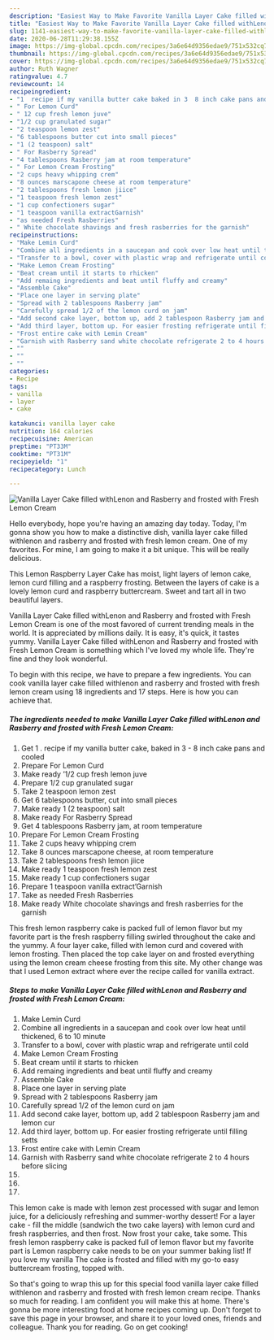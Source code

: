 ```yaml
---
description: "Easiest Way to Make Favorite Vanilla Layer Cake filled withLenon and Rasberry and frosted with Fresh Lemon Cream"
title: "Easiest Way to Make Favorite Vanilla Layer Cake filled withLenon and Rasberry and frosted with Fresh Lemon Cream"
slug: 1141-easiest-way-to-make-favorite-vanilla-layer-cake-filled-withlenon-and-rasberry-and-frosted-with-fresh-lemon-cream
date: 2020-06-28T11:29:38.155Z
image: https://img-global.cpcdn.com/recipes/3a6e64d9356edae9/751x532cq70/vanilla-layer-cake-filled-withlenon-and-rasberry-and-frosted-with-fresh-lemon-cream-recipe-main-photo.jpg
thumbnail: https://img-global.cpcdn.com/recipes/3a6e64d9356edae9/751x532cq70/vanilla-layer-cake-filled-withlenon-and-rasberry-and-frosted-with-fresh-lemon-cream-recipe-main-photo.jpg
cover: https://img-global.cpcdn.com/recipes/3a6e64d9356edae9/751x532cq70/vanilla-layer-cake-filled-withlenon-and-rasberry-and-frosted-with-fresh-lemon-cream-recipe-main-photo.jpg
author: Ruth Wagner
ratingvalue: 4.7
reviewcount: 14
recipeingredient:
- "1  recipe if my vanilla butter cake baked in 3  8 inch cake pans and cooled"
- " For Lemon Curd"
- " 12 cup fresh lemon juve"
- "1/2 cup granulated sugar"
- "2 teaspoon lemon zest"
- "6 tablespoons butter cut into small pieces"
- "1 (2 teaspoon) salt"
- " For Rasberry Spread"
- "4 tablespoons Rasberry jam at room temperature"
- " For Lemon Cream Frosting"
- "2 cups heavy whipping crem"
- "8 ounces marscapone cheese at room temperature"
- "2 tablespoons fresh lemon jiice"
- "1 teaspoon fresh lemon zest"
- "1 cup confectioners sugar"
- "1 teaspoon vanilla extractGarnish"
- "as needed Fresh Rasberries"
- " White chocolate shavings and fresh rasberries for the garnish"
recipeinstructions:
- "Make Lemin Curd"
- "Combine all ingredients in a saucepan and cook over low heat until thickened, 6 to 10 minute"
- "Transfer to a bowl, cover with plastic wrap and refrigerate until cold"
- "Make Lemon Cream Frosting"
- "Beat cream until it starts to rhicken"
- "Add remaing ingredients and beat until fluffy and creamy"
- "Assemble Cake"
- "Place one layer in serving plate"
- "Spread with 2 tablespoons Rasberry jam"
- "Carefully spread 1/2 of the lemon curd on jam"
- "Add second cake layer, bottom up, add 2 tablespoon Rasberry jam and lemon cur"
- "Add third layer, bottom up. For easier frosting refrigerate until filling setts"
- "Frost entire cake with Lemin Cream"
- "Garnish with Rasberry sand white chocolate refrigerate 2 to 4 hours before slicing"
- ""
- ""
- ""
categories:
- Recipe
tags:
- vanilla
- layer
- cake

katakunci: vanilla layer cake 
nutrition: 164 calories
recipecuisine: American
preptime: "PT33M"
cooktime: "PT31M"
recipeyield: "1"
recipecategory: Lunch

---
```



![Vanilla Layer Cake filled withLenon and Rasberry and frosted with Fresh Lemon Cream](https://img-global.cpcdn.com/recipes/3a6e64d9356edae9/751x532cq70/vanilla-layer-cake-filled-withlenon-and-rasberry-and-frosted-with-fresh-lemon-cream-recipe-main-photo.jpg)

Hello everybody, hope you're having an amazing day today. Today, I'm gonna show you how to make a distinctive dish, vanilla layer cake filled withlenon and rasberry and frosted with fresh lemon cream. One of my favorites. For mine, I am going to make it a bit unique. This will be really delicious.

This Lemon Raspberry Layer Cake has moist, light layers of lemon cake, lemon curd filling and a raspberry frosting. Between the layers of cake is a lovely lemon curd and raspberry buttercream. Sweet and tart all in two beautiful layers.

Vanilla Layer Cake filled withLenon and Rasberry and frosted with Fresh Lemon Cream is one of the most favored of current trending meals in the world. It is appreciated by millions daily. It is easy, it's quick, it tastes yummy. Vanilla Layer Cake filled withLenon and Rasberry and frosted with Fresh Lemon Cream is something which I've loved my whole life. They're fine and they look wonderful.


To begin with this recipe, we have to prepare a few ingredients. You can cook vanilla layer cake filled withlenon and rasberry and frosted with fresh lemon cream using 18 ingredients and 17 steps. Here is how you can achieve that.

<!--inarticleads1-->

##### The ingredients needed to make Vanilla Layer Cake filled withLenon and Rasberry and frosted with Fresh Lemon Cream:

1. Get 1 . recipe if my vanilla butter cake, baked in 3 - 8 inch cake pans and cooled
1. Prepare  For Lemon Curd
1. Make ready  ’1/2 cup fresh lemon juve
1. Prepare 1/2 cup granulated sugar
1. Take 2 teaspoon lemon zest
1. Get 6 tablespoons butter, cut into small pieces
1. Make ready 1 (2 teaspoon) salt
1. Make ready  For Rasberry Spread
1. Get 4 tablespoons Rasberry jam, at room temperature
1. Prepare  For Lemon Cream Frosting
1. Take 2 cups heavy whipping crem
1. Take 8 ounces marscapone cheese, at room temperature
1. Take 2 tablespoons fresh lemon jiice
1. Make ready 1 teaspoon fresh lemon zest
1. Make ready 1 cup confectioners sugar
1. Prepare 1 teaspoon vanilla extract’Garnish
1. Take as needed Fresh Rasberries
1. Make ready  White chocolate shavings and fresh rasberries for the garnish


This fresh lemon raspberry cake is packed full of lemon flavor but my favorite part is the fresh raspberry filling swirled throughout the cake and the yummy. A four layer cake, filled with lemon curd and covered with lemon frosting. Then placed the top cake layer on and frosted everything using the lemon cream cheese frosting from this site. My other change was that I used Lemon extract where ever the recipe called for vanilla extract. 

<!--inarticleads2-->

##### Steps to make Vanilla Layer Cake filled withLenon and Rasberry and frosted with Fresh Lemon Cream:

1. Make Lemin Curd
1. Combine all ingredients in a saucepan and cook over low heat until thickened, 6 to 10 minute
1. Transfer to a bowl, cover with plastic wrap and refrigerate until cold
1. Make Lemon Cream Frosting
1. Beat cream until it starts to rhicken
1. Add remaing ingredients and beat until fluffy and creamy
1. Assemble Cake
1. Place one layer in serving plate
1. Spread with 2 tablespoons Rasberry jam
1. Carefully spread 1/2 of the lemon curd on jam
1. Add second cake layer, bottom up, add 2 tablespoon Rasberry jam and lemon cur
1. Add third layer, bottom up. For easier frosting refrigerate until filling setts
1. Frost entire cake with Lemin Cream
1. Garnish with Rasberry sand white chocolate refrigerate 2 to 4 hours before slicing
1. 
1. 
1. 


This lemon cake is made with lemon zest processed with sugar and lemon juice, for a deliciously refreshing and summer-worthy dessert! For a layer cake - fill the middle (sandwich the two cake layers) with lemon curd and fresh raspberries, and then frost. Now frost your cake, take some. This fresh lemon raspberry cake is packed full of lemon flavor but my favorite part is Lemon raspberry cake needs to be on your summer baking list! If you love my vanilla The cake is frosted and filled with my go-to easy buttercream frosting, topped with. 

So that's going to wrap this up for this special food vanilla layer cake filled withlenon and rasberry and frosted with fresh lemon cream recipe. Thanks so much for reading. I am confident you will make this at home. There's gonna be more interesting food at home recipes coming up. Don't forget to save this page in your browser, and share it to your loved ones, friends and colleague. Thank you for reading. Go on get cooking!
